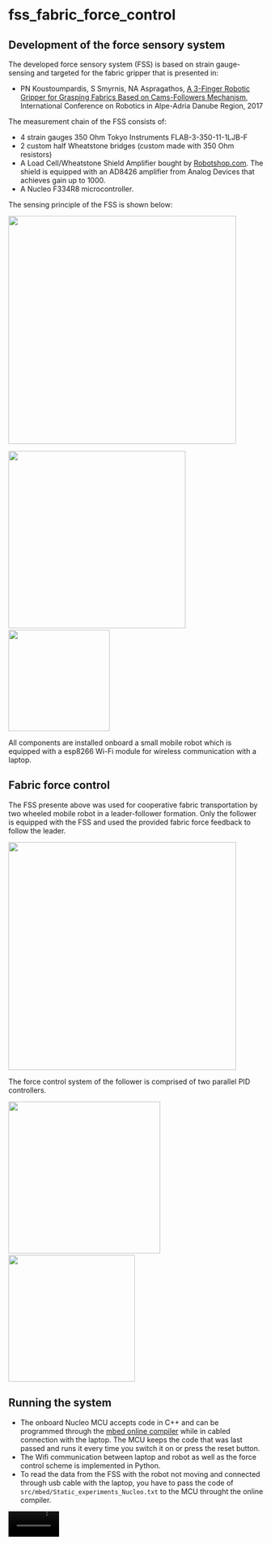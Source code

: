 # fss_fabric_force_control

## Development of the force sensory system
The developed force sensory system (FSS) is based on strain gauge-sensing and targeted for the fabric gripper that is presented in:

* PN Koustoumpardis, S Smyrnis, NA Aspragathos, [A 3-Finger Robotic Gripper for Grasping Fabrics Based on Cams-Followers Mechanism], International Conference on Robotics in Alpe-Adria Danube Region, 2017

The measurement chain of the FSS consists of:

* 4 strain gauges 350 Ohm Tokyo Instruments FLAB-3-350-11-1LJB-F
* 2 custom half Wheatstone bridges (custom made with 350 Ohm resistors)
* A Load Cell/Wheatstone Shield Amplifier bought by [Robotshop.com]. The shield is equipped with an AD8426 amplifier from Analog Devices that achieves gain up to 1000.
* A Nucleo F334R8 microcontroller.

<!--p float="left">
  <img src="https://user-images.githubusercontent.com/75118133/159372939-beaf94a2-fa9c-4b10-b6cc-da1e09dafda9.png" width="250" />
  <img width="10" />
  <img src="https://user-images.githubusercontent.com/75118133/159373044-4143eb60-5efa-44cb-ad3a-6fe17e54c543.png" width="300" /> 
</p-->

The sensing principle of the FSS is shown below:


<img src="https://user-images.githubusercontent.com/75118133/159374038-3470c8cd-0274-4bee-ba54-6d72d12e9dba.png" width="450" />

<p float="left">
  <img src="https://user-images.githubusercontent.com/75118133/159375447-395f4a6d-1de8-4425-b5af-53eb7837ac1e.png" width="350" />
  <img width="50" />
  <img src="https://user-images.githubusercontent.com/75118133/159375021-d0e04246-2cdb-4cbb-838e-31c801a3b4b3.png" width="200" /> 
</p>

All components are installed onboard a small mobile robot which is equipped with a esp8266 Wi-Fi module for wireless communication with a laptop.

<!--![image](https://user-images.githubusercontent.com/75118133/159376847-4b2ff712-d9be-4eac-9caa-80cc84c042f4.png)-->


## Fabric force control
The FSS presente above was used for cooperative fabric transportation by two wheeled mobile robot in a leader-follower formation. Only the follower is equipped with the FSS and used the provided fabric force feedback to follow the leader.

<img src="https://user-images.githubusercontent.com/75118133/159376304-20202a23-c892-4d47-8cb0-8b0c0be8201a.png" width="450" />

The force control system of the follower is comprised of two parallel PID controllers.

<p float="left">
  <img src="https://user-images.githubusercontent.com/75118133/159375837-40476073-5735-401d-93b3-7df05c143125.png" width="300" />
  <img width="10" />
  <img src="https://user-images.githubusercontent.com/75118133/159376542-c8e2db9f-2235-49e5-8044-274fb0c01a08.png" width="250" /> 
</p>

## Running the system

* The onboard Nucleo MCU accepts code in C++ and can be programmed through the [mbed online compiler] while in cabled connection with the laptop. The MCU keeps the code that was last passed and runs it every time you switch it on or press the reset button.
* The Wifi communication between laptop and robot as well as the force control scheme is implemented in Python.
* To read the data from the FSS with the robot not moving and connected through usb cable with the laptop, you have to pass the code of `src/mbed/Static_experiments_Nucleo.txt` to the MCU throught the online compiler.

<video src="https://user-images.githubusercontent.com/75118133/159462987-5993ec86-665d-436e-bd1f-fa40b0cb05e0.mp4" width="100" />

* For the wireless force control experiments (connection through Wi-Fi) the procedure is:
  - Pass the code at `src/mbed/Control experiments_Nucleo_follower.txt` and `src/mbed/Control experiments_Nucleo_leader.txt` to the follower and leader robots, respectively. Remember the follower is equipped with the FSS.
  - Run the code `src/wifi_communication/server.py` on the laptop
  - Switch-on or reset the robots.
  - To succesfully connect the robots with the laptop their IPs should be properly configured in the above files.
            
<video src="https://user-images.githubusercontent.com/75118133/159462351-496300cc-54c7-4184-9372-389f6fe114bc.mp4" width="100" />

## Pubication
This work is related with the above publications:

* ID Dadiotis, JS Sakellariou, PN Koustoumpardis, [Development of a low-cost force sensory system for force control via small grippers of cooperative mobile robots used for fabric manipulation]. Adv. Mechanisms and Machine Science 2021, 102, 47–58.
* Dadiotis I. Development of a force sensory system for the control and coordination of mobile robots
handling fabrics, Nemertes: Institutional Repository of University of Patras, Patras, Greece, 2020 (in Greek)
http://hdl.handle.net/10889/13747

## Contributors
This project was conducted at the Robotics Group, Department of Mechanical Engineering and Aeronautics at the University of Patras, Greece during 2019-2020 by Ioannis Dadiotis. Christos Chrysikos and Charalampos Rodopoulos contributed to the implementation of the WiFi communication and force control.

![image](https://user-images.githubusercontent.com/75118133/159381029-ff271c1e-f995-42a1-a11a-2c50890c7e5e.png)

[A 3-finger robotic gripper for grasping fabrics based on CAMS-followers mechanism]: https://link.springer.com/chapter/10.1007/978-3-319-61276-8_64
[Robotshop.com]: https://www.robotshop.com/ca/en/strain-gauge-load-cell-amplifier-shield-2ch.html?gclid=CjwKCAjwxOCRBhA8EiwA0X8hi5xmquA2swnKK2UYyfPzypNpCCVFiv0ISvpgf9J5K1QTpcKl0yu6_RoCApkQAvD_BwE
[Development of a low-cost force sensory system for force control via small grippers of cooperative mobile robots used for fabric manipulation]: https://link.springer.com/chapter/10.1007/978-3-030-75259-0_6
[mbed online compiler]: https://os.mbed.com/handbook/mbed-Compiler
